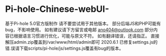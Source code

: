 # Pi-hole-Chinese-webUI-
基于Pi-hole 5.0官方版制作
请不要尝试用于其他版本。
部分后端JS和PHP可能有bug，不影响使用。
如有建议请下方留言或电邮 ano404@outlook.com
部分内容已根据语言习惯进行优化，可能与原文不符。
如有翻译错误，还请指正。
直接解压admin.zip覆盖到/var/www/html/admin即可
2020.6.1 已修复settings.js的错.误请下载scripts/pi-hole/js/settings.js覆盖有bug的版本。
